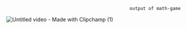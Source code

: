                                                   output of math-game
![Untitled video - Made with Clipchamp (1)](https://github.com/user-attachments/assets/71aac67c-978b-4156-a3a5-2d9c8634249b)
